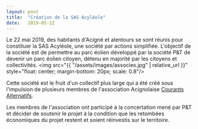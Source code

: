 ```yaml
---
layout: post
title:  "Création de la SAS Acyléole"
date:   2019-05-22
---
```

Le 22 mai 2019, des habitants d'Acigné et alentours se sont réunis pour constituer la SAS Acyléole, une société par actions simplifiée. L'objectif de la société est de permettre au parc éolien développé par la société P&T de devenir un parc éolien citoyen, détenu en majorité par les citoyens et collectivités.
<img src="{{ "/assets/images/associes.jpg" | relative_url }}"
        style="float: center; margin-bottom: 20px; scale: 0.8"/>

Cette société est le fruit d'un collectif plus large qui a été créé sous l'impulsion de plusieurs membres de l'association Acignolaise [Courants Alternatifs](http://www.courantsalternatifs.com). 

Les membres de l'association ont participé à la concertation mené par P&T et décider de soutenir le projet à la condition que les retombées économiques du projet restent et soient réinvestis sur le territoire.



